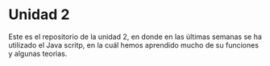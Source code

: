 # Unidad 2
Este es el repositorio de la unidad 2, en donde en las últimas semanas se ha utilizado el Java scritp, en la cuál hemos aprendido mucho de su funciones y algunas teorias.

